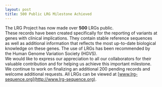 ```yaml
---
layout: post
title: 500 Public LRG Milestone Achieved
---
```


The LRG Project has now made over **500** LRGs public.  
These records have been created specifically for the reporting of variants at genes with clinical implications. They contain stable reference sequences as well as additional information that reflects the most up-to-date biological knowledge on these genes. The use of LRGs has been recommended by the Human Genome Variation Society (HGVS).  
We would like to express our appreciation to all our collaborators for their valuable contribution and for helping us achieve this important milestone.  We continue to  work on finalizing an additional 200 pending records and welcome additional requests. All LRGs can be viewed at [www.lrg-sequence.org](http://www.lrg-sequence.org).
